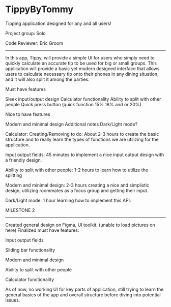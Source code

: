 # TippyByTommy

Tipping application designed for any and all users!

Project group: Solo

Code Reviewer: Eric Groom

---------------------------------------------------------------------------------------------------------

In this app, Tippy, will provide a simple UI for users who simply need to quickly calculate an accurate tip to be used for big or small groups. This application will provide a basic yet modern designed interface that allows users to calculate necessary tip onto their phones in any dining situation, and it will also split it among the parties.

Must have features

Sleek input/output design Calculator functionality Ability to split with other people Quick press button (quick function 15% 18% and or 20%)

Nice to have features

Modern and minimal design Additional notes Dark/Light mode?

Calculator: Creating/Removing to do: About 2-3 hours to create the basic structure and to really learn the types of functions we are utilizing for the application.

Input output fields: 45 minutes to implement a nice input output design with a friendly design.

Ability to split with other people: 1-2 hours to learn how to utilize the splitting

Modern and minimal design: 2-3 hours creating a nice and simplistic design, utilizing roommates as a focus group and getting their input.

Dark/Light mode: 1 hour learning how to implement this API.

MILESTONE 2

---------------------------------------------------------------------------------------------------------

Created general design on Figma, UI toolkit. (unable to load pictures on here) Finalized must have features:

Input output fields

Sliding bar functionality

Modern and minimal design

Ability to split with other people

Calculator functionality

As of now, no working UI for key parts of application, still trying to learn the general basics of the app and overall structure before diving into potential issues.
